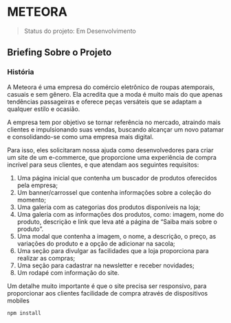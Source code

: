 <h1>METEORA</h1>

>Status do projeto: Em Desenvolvimento

<h2> Briefing Sobre o Projeto</h2>

<h3>História</h3>

A Meteora é uma empresa do comércio eletrônico de roupas atemporais, casuais e sem gênero. Ela acredita que a moda é muito mais do que apenas tendências passageiras e oferece peças versáteis que se adaptam a qualquer estilo e ocasião.

A empresa tem por objetivo se tornar referência no mercado, atraindo mais clientes e impulsionando suas vendas, buscando alcançar um novo patamar e consolidando-se como uma empresa mais digital.

Para isso, eles solicitaram nossa ajuda como desenvolvedores para criar um site de um e-commerce, que proporcione uma experiência de compra incrível para seus clientes, e que atendam aos seguintes requisitos:

1. Uma página inicial que contenha um buscador de produtos oferecidos pela empresa;
2. Um banner/carrossel que contenha informações sobre a coleção do momento;
3. Uma galeria com as categorias dos produtos disponíveis na loja;
4. Uma galeria com as informações dos produtos, como: imagem, nome do produto, descrição e link que leva até a página de “Saiba mais sobre o produto”.
5. Uma modal que contenha a imagem, o nome, a descrição, o preço, as variações do produto e a opção de adicionar na sacola;
6. Uma seção para divulgar as facilidades que a loja proporciona para realizar as compras;
7. Uma seção para cadastrar na newsletter e receber novidades;
8. Um rodapé com informação do site.
‌

Um detalhe muito importante é que o site precisa ser responsivo, para proporcionar aos clientes facilidade de compra através de dispositivos mobiles

```
npm install 
```